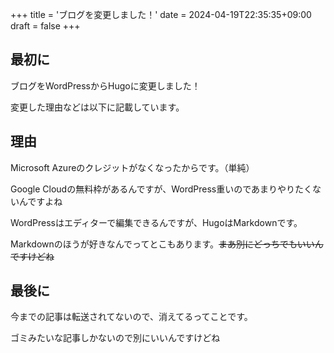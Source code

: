 +++
title = 'ブログを変更しました！'
date = 2024-04-19T22:35:35+09:00
draft = false
+++

## 最初に
ブログをWordPressからHugoに変更しました！

変更した理由などは以下に記載しています。

## 理由
Microsoft Azureのクレジットがなくなったからです。（単純）

Google Cloudの無料枠があるんですが、WordPress重いのであまりやりたくないんですよね

WordPressはエディターで編集できるんですが、HugoはMarkdownです。

Markdownのほうが好きなんでってとこもあります。~~まあ別にどっちでもいいんですけどね~~

## 最後に

今までの記事は転送されてないので、消えてるってことです。

ゴミみたいな記事しかないので別にいいんですけどね
